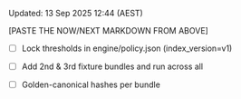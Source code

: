 Updated: 13 Sep 2025 12:44 (AEST)

[PASTE THE NOW/NEXT MARKDOWN FROM ABOVE]

- [ ] Lock thresholds in engine/policy.json (index_version=v1)

- [ ] Add 2nd & 3rd fixture bundles and run across all

- [ ] Golden-canonical hashes per bundle
